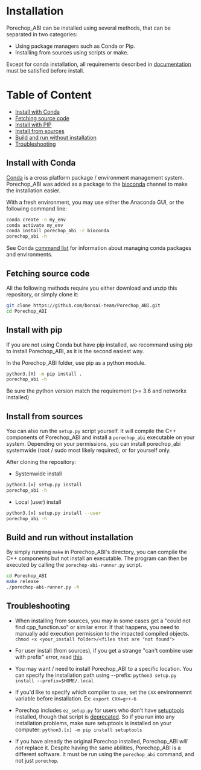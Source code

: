# Installation

Porechop_ABI can be installed using several methods, that can be separated in two categories:
* Using package managers such as Conda or Pip.
* Installing from sources using scripts or make.

Except for conda installation, all requirements described in [documentation](README.md) must be satisfied before install.


# Table of Content
* [Install with Conda](#install-with-conda)
* [Fetching source code](#fetching-source-code)
* [Install with PIP](#install-with-pip)
* [Install from sources](#install-from-sources)
* [Build and run without installation](#build-and-run-without-installation)
* [Troubleshooting](#troubleshooting)


## Install with Conda
[Conda](https://docs.conda.io/en/latest/) is a cross platform package / environment management system.
Porechop_ABI was added as a package to the [bioconda](https://bioconda.github.io/) channel to make the installation easier.

With a fresh environment, you may use either the Anaconda GUI, or the following command line:

```bash
conda create -n my_env
conda activate my_env
conda install porechop_abi -c bioconda
porechop_abi -h
```

See Conda [command list](https://docs.conda.io/projects/conda/en/latest/commands.html) for information about managing conda packages and environments.


## Fetching source code

All the following methods require you either download and unzip this repository, or simply clone it:

```bash
git clone https://github.com/bonsai-team/Porechop_ABI.git
cd Porechop_ABI
````


## Install with pip
If you are not using Conda but have pip installed, we recommand using pip to install Porechop_ABI, as it is the second easiest way.

In the Porechop_ABI folder, use pip as a python module.
```bash
python3.[X] -m pip install .
porechop_abi -h
```
Be sure the python version match the requirement (>= 3.6 and networkx installed)


## Install from sources
You can also run the `setup.py` script yourself. It will compile the C++ components of Porechop_ABI and install a `porechop_abi` executable on your system.
Depending on your permissions, you can install porechop_abi systemwide (root / sudo most likely  required), or for yourself only.

After cloning the repository:

* Systemwide install
```bash
python3.[x] setup.py install
porechop_abi -h
```

* Local (user) install
```bash
python3.[x] setup.py install --user
porechop_abi -h
```


## Build and run without installation

By simply running `make` in Porechop_ABI's directory, you can compile the C++ components but not install an executable. The program can then be executed by calling the `porechop-abi-runner.py` script.

```bash
cd Porechop_ABI
make release
./porechop-abi-runner.py -h
```


## Troubleshooting
* When installing from sources, you may in some cases get a "could not find cpp_function.so" or similar error. If that happens, you need to manually add execution permission to the impacted compiled objects.
`chmod +x <your_install folder>/<files that are "not found">`

* For user install (from sources), if you get a strange "can't combine user with prefix" error, read [this](http://stackoverflow.com/questions/4495120).

* You may want / need to install Porechop_ABI to a specific location. You can specify the installation path using --prefix:  `python3 setup.py install --prefix=$HOME/.local`

* If you'd like to specify which compiler to use, set the `CXX` environnemnt variable before installation. Ex: `export CXX=g++-6`

* Porechop includes `ez_setup.py` for users who don't have [setuptools](https://pypi.python.org/pypi/setuptools) installed, though that script is [deprecated](https://github.com/pypa/setuptools/issues/581). So if you run into any installation problems, make sure setuptools is installed on your computer: `python3.[x] -m pip install setuptools`

* If you have already the original Porechop installed, Porechop_ABI *will not* replace it. Despite having the same abilities, Porechop_ABI is a different software. It must be run using the `porechop_abi` command, and not just `porechop`.
